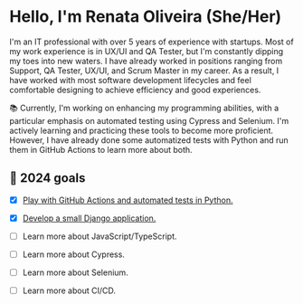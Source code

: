# Hello, I'm Renata Oliveira (She/Her)

I'm an IT professional with over 5 years of experience with startups. Most of my work experience is in UX/UI and QA 
Tester, but I'm constantly dipping my toes into new waters. I have already worked in positions ranging from Support, QA 
Tester, UX/UI, and Scrum Master in my career. As a result, I have worked with most software development 
lifecycles and feel comfortable designing to achieve efficiency and good experiences.

📚 Currently, I'm working on enhancing my programming abilities, with a particular emphasis on automated testing using 
Cypress and Selenium. I'm actively learning and practicing these tools to become more proficient. However, I have 
already done some automatized tests with Python and run them in GitHub Actions to learn more about both. 


## 📝 2024 goals 

- [x] [Play with GitHub Actions and automated tests in Python.](https://github.com/renataberoli/api_testing_github)
- [x] [Develop a small Django application.](https://github.com/renataberoli/bug_catcher)
- [ ] Learn more about JavaScript/TypeScript.
- [ ] Learn more about Cypress.
- [ ] Learn more about Selenium.
- [ ] Learn more about CI/CD.


